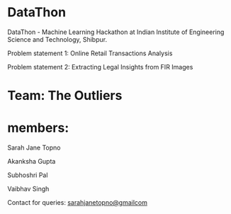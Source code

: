 # DataThon
DataThon - Machine Learning Hackathon at Indian Institute of Engineering Science and Technology, Shibpur.

Problem statement 1: Online Retail Transactions Analysis

Problem statement 2: Extracting Legal Insights from FIR Images

# Team: The Outliers

# members:
Sarah Jane Topno

Akanksha Gupta

Subhoshri Pal

Vaibhav Singh

Contact for queries: [sarahjanetopno@gmailcom
](url)
